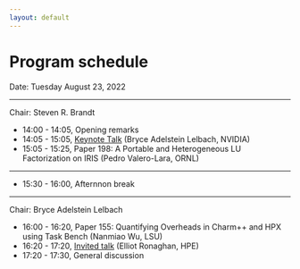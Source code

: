 ```yaml
---
layout: default
---
```


# Program schedule

Date: Tuesday August 23, 2022

---

Chair: Steven R. Brandt

* 14:00 - 14:05, Opening remarks
* 14:05 - 15:05, [Keynote Talk](https://amte2022.stellar-group.org/keynote) (Bryce Adelstein Lelbach, NVIDIA)
* 15:05 - 15:25, Paper 198: A Portable and Heterogeneous LU Factorization on IRIS (Pedro Valero-Lara, ORNL)

---

* 15:30 - 16:00, Afternnon break

---

Chair: Bryce Adelstein Lelbach

* 16:00 - 16:20, Paper 155: Quantifying Overheads in Charm++ and HPX using Task Bench (Nanmiao Wu, LSU)
* 16:20 - 17:20, [Invited talk](https://amte2022.stellar-group.org/invited-talk) (Elliot Ronaghan, HPE)
* 17:20 - 17:30, General discussion
